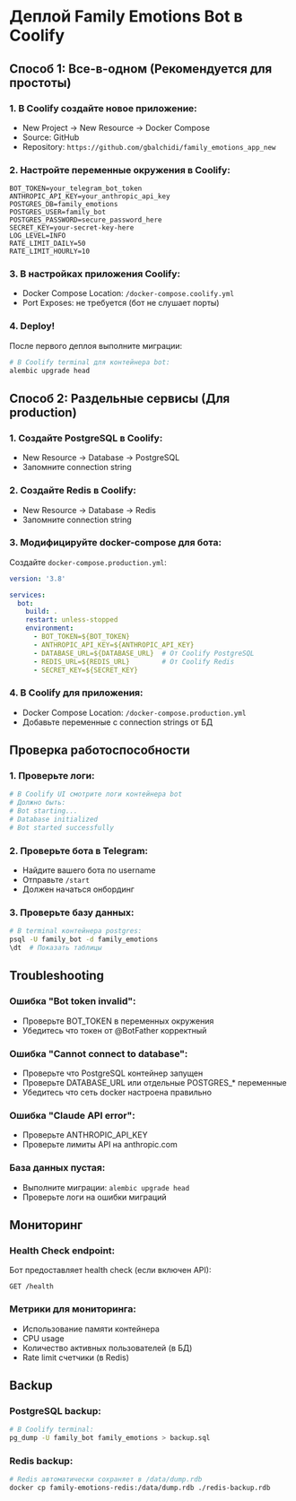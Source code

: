 # Деплой Family Emotions Bot в Coolify

## Способ 1: Все-в-одном (Рекомендуется для простоты)

### 1. В Coolify создайте новое приложение:
- New Project → New Resource → Docker Compose
- Source: GitHub
- Repository: `https://github.com/gbalchidi/family_emotions_app_new`

### 2. Настройте переменные окружения в Coolify:
```env
BOT_TOKEN=your_telegram_bot_token
ANTHROPIC_API_KEY=your_anthropic_api_key
POSTGRES_DB=family_emotions
POSTGRES_USER=family_bot
POSTGRES_PASSWORD=secure_password_here
SECRET_KEY=your-secret-key-here
LOG_LEVEL=INFO
RATE_LIMIT_DAILY=50
RATE_LIMIT_HOURLY=10
```

### 3. В настройках приложения Coolify:
- Docker Compose Location: `/docker-compose.coolify.yml`
- Port Exposes: не требуется (бот не слушает порты)

### 4. Deploy!

После первого деплоя выполните миграции:
```bash
# В Coolify terminal для контейнера bot:
alembic upgrade head
```

## Способ 2: Раздельные сервисы (Для production)

### 1. Создайте PostgreSQL в Coolify:
- New Resource → Database → PostgreSQL
- Запомните connection string

### 2. Создайте Redis в Coolify:
- New Resource → Database → Redis
- Запомните connection string

### 3. Модифицируйте docker-compose для бота:

Создайте `docker-compose.production.yml`:
```yaml
version: '3.8'

services:
  bot:
    build: .
    restart: unless-stopped
    environment:
      - BOT_TOKEN=${BOT_TOKEN}
      - ANTHROPIC_API_KEY=${ANTHROPIC_API_KEY}
      - DATABASE_URL=${DATABASE_URL}  # От Coolify PostgreSQL
      - REDIS_URL=${REDIS_URL}        # От Coolify Redis
      - SECRET_KEY=${SECRET_KEY}
```

### 4. В Coolify для приложения:
- Docker Compose Location: `/docker-compose.production.yml`
- Добавьте переменные с connection strings от БД

## Проверка работоспособности

### 1. Проверьте логи:
```bash
# В Coolify UI смотрите логи контейнера bot
# Должно быть:
# Bot starting...
# Database initialized
# Bot started successfully
```

### 2. Проверьте бота в Telegram:
- Найдите вашего бота по username
- Отправьте `/start`
- Должен начаться онбординг

### 3. Проверьте базу данных:
```bash
# В terminal контейнера postgres:
psql -U family_bot -d family_emotions
\dt  # Показать таблицы
```

## Troubleshooting

### Ошибка "Bot token invalid":
- Проверьте BOT_TOKEN в переменных окружения
- Убедитесь что токен от @BotFather корректный

### Ошибка "Cannot connect to database":
- Проверьте что PostgreSQL контейнер запущен
- Проверьте DATABASE_URL или отдельные POSTGRES_* переменные
- Убедитесь что сеть docker настроена правильно

### Ошибка "Claude API error":
- Проверьте ANTHROPIC_API_KEY
- Проверьте лимиты API на anthropic.com

### База данных пустая:
- Выполните миграции: `alembic upgrade head`
- Проверьте логи на ошибки миграций

## Мониторинг

### Health Check endpoint:
Бот предоставляет health check (если включен API):
```
GET /health
```

### Метрики для мониторинга:
- Использование памяти контейнера
- CPU usage
- Количество активных пользователей (в БД)
- Rate limit счетчики (в Redis)

## Backup

### PostgreSQL backup:
```bash
# В Coolify terminal:
pg_dump -U family_bot family_emotions > backup.sql
```

### Redis backup:
```bash
# Redis автоматически сохраняет в /data/dump.rdb
docker cp family-emotions-redis:/data/dump.rdb ./redis-backup.rdb
```